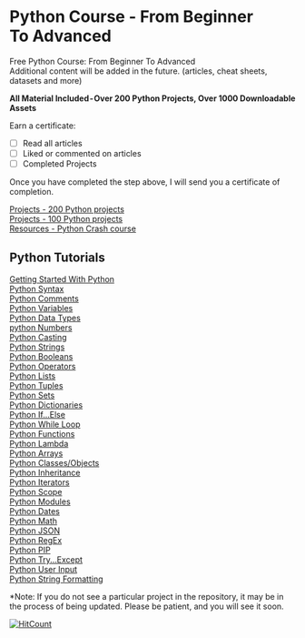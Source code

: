 # Python Course - From Beginner To Advanced
Free Python Course: From Beginner To Advanced <br>
Additional content will be added in the future. (articles, cheat sheets, datasets and more)

**All Material Included - Over 200 Python Projects, Over 1000 Downloadable Assets**

Earn a certificate: <br>
- [ ] Read all articles
- [ ] Liked or commented on articles
- [ ] Completed Projects

Once you have completed the step above, I will send you a certificate of completion. <br> 

[Projects - 200 Python projects](https://github.com/natnew/200-Projects-For-Beginners-Using-Python-Series)<br>
[Projects - 100 Python projects](https://github.com/natnew/100-Python-Projects)<br>
[Resources - Python Crash course](https://github.com/natnew/Python-Crash-Course-For-Beginners)

## Python Tutorials 
[Getting Started With Python](https://github.com/natnew/Python-Course)<br>
[Python Syntax](https://github.com/natnew/Python-Course)<br>
[Python Comments](https://github.com/natnew/Python-Course)<br>
[Python Variables](https://github.com/natnew/Python-Course)<br>
[Python Data Types](https://github.com/natnew/Python-Course)<br>
[python Numbers](https://github.com/natnew/Python-Course)<br>
[Python Casting](https://github.com/natnew/Python-Course)<br>
[Python Strings](https://github.com/natnew/Python-Course)<br>
[Python Booleans](https://github.com/natnew/Python-Course)<br>
[Python Operators](https://github.com/natnew/Python-Course)<br>
[Python Lists](https://github.com/natnew/Python-Course)<br>
[Python Tuples](https://github.com/natnew/Python-Course)<br>
[Python Sets](https://github.com/natnew/Python-Course)<br>
[Python Dictionaries](https://github.com/natnew/Python-Course)<br>
[Python If...Else](https://github.com/natnew/Python-Course)<br>
[Python While Loop](https://github.com/natnew/Python-Course)<br>
[Python Functions](https://github.com/natnew/Python-Course)<br>
[Python Lambda](https://github.com/natnew/Python-Course)<br>
[Python Arrays](https://github.com/natnew/Python-Course)<br>
[Python Classes/Objects](https://github.com/natnew/Python-Course)<br>
[Python Inheritance](https://github.com/natnew/Python-Course)<br>
[Python Iterators](https://github.com/natnew/Python-Course)<br>
[Python Scope](https://github.com/natnew/Python-Course)<br>
[Python Modules](https://github.com/natnew/Python-Course)<br>
[Python Dates](https://github.com/natnew/Python-Course)<br>
[Python Math](https://github.com/natnew/Python-Course)<br>
[Python JSON](https://github.com/natnew/Python-Course)<br>
[Python RegEx](https://github.com/natnew/Python-Course)<br>
[Python PIP](https://github.com/natnew/Python-Course)<br>
[Python Try...Except](https://github.com/natnew/Python-Course)<br>
[Python User Input](https://github.com/natnew/Python-Course)<br>
[Python String Formatting](https://github.com/natnew/Python-Course)<br>


*Note: If you do not see a particular project in the repository, it may be in the process of being updated. Please be patient, and you will see it soon. 

[![HitCount](http://hits.dwyl.com/natnew/natnew/Python-Course.md.svg)](http://hits.dwyl.com/natnew/natnew/Python-Course/edit/main/README.md) 


